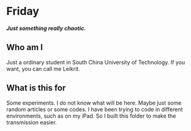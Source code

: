 # Friday
***Just something really chaotic.***
## Who am I
Just a ordinary student in South China University of Technology. If you want, you can call me Leikrit.

## What is this for
Some experiments. I do not know what will be here. Maybe just some random articles or some codes. I have been trying to code in different environments, such as on my iPad. So I built this folder to make the transmission easier.
